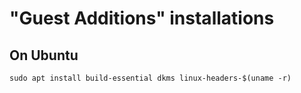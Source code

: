 # "Guest Additions" installations
## On Ubuntu
```
sudo apt install build-essential dkms linux-headers-$(uname -r)
```

